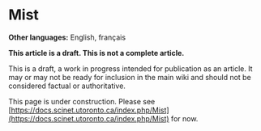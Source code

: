 # Mist

**Other languages:** English, français

**This article is a draft. This is not a complete article.**

This is a draft, a work in progress intended for publication as an article.  It may or may not be ready for inclusion in the main wiki and should not be considered factual or authoritative.

This page is under construction. Please see [https://docs.scinet.utoronto.ca/index.php/Mist](https://docs.scinet.utoronto.ca/index.php/Mist) for now.
